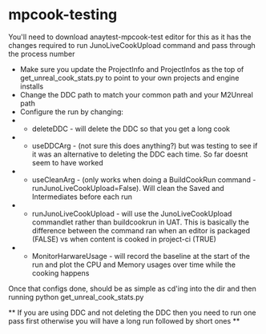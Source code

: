 # mpcook-testing

You'll need to download anaytest-mpcook-test editor for this as it has the changes required to run JunoLiveCookUpload command and pass through the process number

- Make sure you update the ProjectInfo and ProjectInfos as the top of get_unreal_cook_stats.py to point to your own projects and engine installs
- Change the DDC path to match your common path and your M2Unreal path
- Configure the run by changing:
- - deleteDDC - will delete the DDC so that you get a long cook
- - useDDCArg - (not sure this does anything?) but was testing to see if it was an alternative to deleting the DDC each time. So far doesnt seem to have worked
- - useCleanArg - (only works when doing a BuildCookRun command - runJunoLiveCookUpload=False). Will clean the Saved and Intermediates before each run
- - runJunoLiveCookUpload - will use the JunoLiveCookUpload commandlet rather than buildcookrun in UAT. This is basically the difference between the command ran when an editor is packaged (FALSE) vs when content is cooked in project-ci (TRUE)
- - MonitorHarwareUsage - will record the baseline at the start of the run and plot the CPU and Memory usages over time while the cooking happens
 
Once that configs done, should be as simple as cd'ing into the dir and then running python get_unreal_cook_stats.py

** If you are using DDC and not deleting the DDC then you need to run one pass first otherwise you will have a long run followed by short ones ** 
